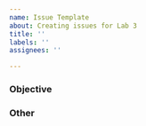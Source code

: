 ```yaml
---
name: Issue Template
about: Creating issues for Lab 3
title: ''
labels: ''
assignees: ''

---
```


### Objective
<!-- Objective of this issue? -->

### Other
<!-- Additional notes or context -->
